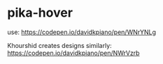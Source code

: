 # pika-hover

use: https://codepen.io/davidkpiano/pen/WNrYNLg

Khourshid creates designs similarly: https://codepen.io/davidkpiano/pen/NWrVzrb
